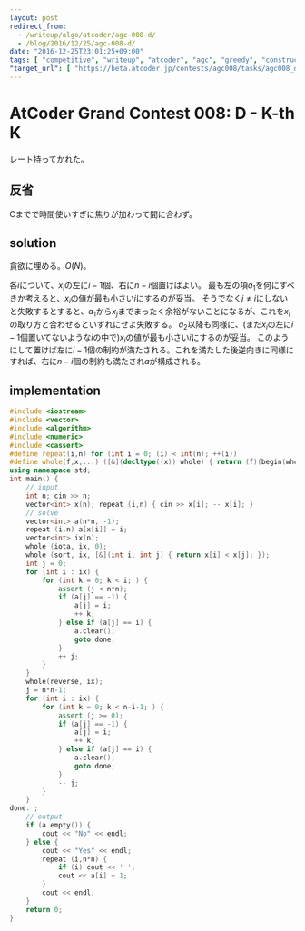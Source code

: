 ```yaml
---
layout: post
redirect_from:
  - /writeup/algo/atcoder/agc-008-d/
  - /blog/2016/12/25/agc-008-d/
date: "2016-12-25T23:01:25+09:00"
tags: [ "competitive", "writeup", "atcoder", "agc", "greedy", "construction" ]
"target_url": [ "https://beta.atcoder.jp/contests/agc008/tasks/agc008_d" ]
---
```


# AtCoder Grand Contest 008: D - K-th K

レート持ってかれた。

## 反省

Cまでで時間使いすぎに焦りが加わって間に合わず。

## solution

貪欲に埋める。$O(N)$。

各$i$について、$x_i$の左に$i-1$個、右に$n-i$個置けばよい。
最も左の項$a_1$を何にすべきか考えると、$x_i$の値が最も小さい$i$にするのが妥当。
そうでなく$j \ne i$にしないと失敗するとすると、$a_1$から$x_j$までまったく余裕がないことになるが、これを$x_i$の取り方と合わせるといずれにせよ失敗する。
$a_2$以降も同様に、(まだ$x_i$の左に$i-1$個置いてないような$i$の中で)$x_i$の値が最も小さい$i$にするのが妥当。
このようにして置けば左に$i-1$個の制約が満たされる。これを満たした後逆向きに同様にすれば、右に$n-i$個の制約も満たされ$a$が構成される。

## implementation

``` c++
#include <iostream>
#include <vector>
#include <algorithm>
#include <numeric>
#include <cassert>
#define repeat(i,n) for (int i = 0; (i) < int(n); ++(i))
#define whole(f,x,...) ([&](decltype((x)) whole) { return (f)(begin(whole), end(whole), ## __VA_ARGS__); })(x)
using namespace std;
int main() {
    // input
    int n; cin >> n;
    vector<int> x(n); repeat (i,n) { cin >> x[i]; -- x[i]; }
    // solve
    vector<int> a(n*n, -1);
    repeat (i,n) a[x[i]] = i;
    vector<int> ix(n);
    whole (iota, ix, 0);
    whole (sort, ix, [&](int i, int j) { return x[i] < x[j]; });
    int j = 0;
    for (int i : ix) {
        for (int k = 0; k < i; ) {
            assert (j < n*n);
            if (a[j] == -1) {
                a[j] = i;
                ++ k;
            } else if (a[j] == i) {
                a.clear();
                goto done;
            }
            ++ j;
        }
    }
    whole(reverse, ix);
    j = n*n-1;
    for (int i : ix) {
        for (int k = 0; k < n-i-1; ) {
            assert (j >= 0);
            if (a[j] == -1) {
                a[j] = i;
                ++ k;
            } else if (a[j] == i) {
                a.clear();
                goto done;
            }
            -- j;
        }
    }
done: ;
    // output
    if (a.empty()) {
        cout << "No" << endl;
    } else {
        cout << "Yes" << endl;
        repeat (i,n*n) {
            if (i) cout << ' ';
            cout << a[i] + 1;
        }
        cout << endl;
    }
    return 0;
}
```
